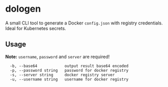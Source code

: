 # dologen

A small CLI tool to generate a Docker `config.json` with registry credentials. Ideal for Kubernetes secrets.

## Usage

**Note:** `username`, `password` and `server` are required!

```
  -b, --base64            output result base64 encoded
  -p, --password string   password for docker registry
  -s, --server string     docker registry server
  -u, --username string   username for docker registry
```
